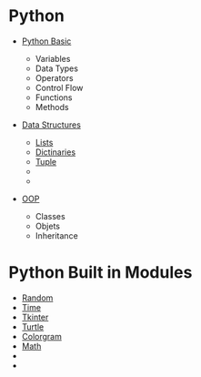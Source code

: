# Python

- [Python Basic](./Basics.md)
    - Variables
    - Data Types
    - Operators
    - Control Flow
    - Functions
    - Methods

- [Data Structures](./DataStructures/Data-Structures.md)
    - [Lists](./DataStructures/List/List.md)
    - [Dictinaries](./DataStructures/Dictionaries/Dictionaries.md)
    - [Tuple](./DataStructures/Tuple/Tuple.md)
    - []()
    - []()

- [OOP](./OOP/OOP.md)
    - Classes
    - Objets
    - Inheritance





# Python Built in Modules
- [Random]()
- [Time]()
- [Tkinter]()
- [Turtle]()
- [Colorgram]()
- [Math]()
- []()
- []()
